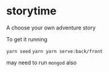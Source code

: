 # storytime
A choose your own adventure story

To get it running

`yarn seed`
`yarn yarn serve:back/front`

may need to run `mongod` also
